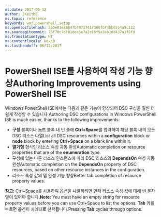 ```yaml
---
ms.date: 2017-06-12
author: JKeithB
ms.topic: reference
keywords: wmf,powershell,setup
ms.openlocfilehash: 555e01e88647b40717417360fb74bb6554a9c122
ms.sourcegitcommit: 75f70c7df01eea5e7a2c16f9a3ab1dd437a1f8fd
ms.translationtype: HT
ms.contentlocale: ko-KR
ms.lasthandoff: 06/12/2017
---
```

# <a name="authoring-improvements-using-powershell-ise"></a><span data-ttu-id="2dbb5-102">PowerShell ISE를 사용하여 작성 기능 향상</span><span class="sxs-lookup"><span data-stu-id="2dbb5-102">Authoring Improvements using PowerShell ISE</span></span>

<span data-ttu-id="2dbb5-103">Windows PowerShell ISE에서는 다음과 같은 기능이 향상되어 DSC 구성을 훨씬 더 쉽게 작성할 수 있습니다.</span><span class="sxs-lookup"><span data-stu-id="2dbb5-103">Authoring DSC configurations in Windows PowerShell ISE is much easier, thanks to the following improvements:</span></span>

- <span data-ttu-id="2dbb5-104">**구성** 블록이나 **노드** 블록 내 빈 줄에 **Ctrl+Space**를 입력하여 해당 블록 내의 모든 DSC 리소스 나열</span><span class="sxs-lookup"><span data-stu-id="2dbb5-104">List all DSC resources within a **configuration** block or **node** block by entering **Ctrl+Space** on a blank line within it.</span></span>
- <span data-ttu-id="2dbb5-105">**열거형** 형식인 리소스 속성 자동 완성</span><span class="sxs-lookup"><span data-stu-id="2dbb5-105">Automatic completion on resource properties that are of the **enumeration** type.</span></span>
- <span data-ttu-id="2dbb5-106">구성에 있는 다른 리소스 인스턴스에 따라 DSC 리소스의 **DependsOn** 속성 자동 완성</span><span class="sxs-lookup"><span data-stu-id="2dbb5-106">Automatic completion on the **DependsOn** property of DSC resources, based on other resource instances in the configuration.</span></span>
- <span data-ttu-id="2dbb5-107">리소스 속성 값의 탭 완성 기능 향상</span><span class="sxs-lookup"><span data-stu-id="2dbb5-107">Better tab completion of resource property values.</span></span>

<span data-ttu-id="2dbb5-108">**참고:** Ctrl+Space를 사용하여 옵션을 나열하려면 먼저 리소스 속성 값에 대해 빈 문자열이 있어야 합니다.</span><span class="sxs-lookup"><span data-stu-id="2dbb5-108">**Note:** You must have an empty string for resource property values before you can use Ctrl+Space to list the options.</span></span> <span data-ttu-id="2dbb5-109">**Tab** 키를 누르면 옵션이 차례대로 선택됩니다.</span><span class="sxs-lookup"><span data-stu-id="2dbb5-109">Pressing **Tab** cycles through options.</span></span>

